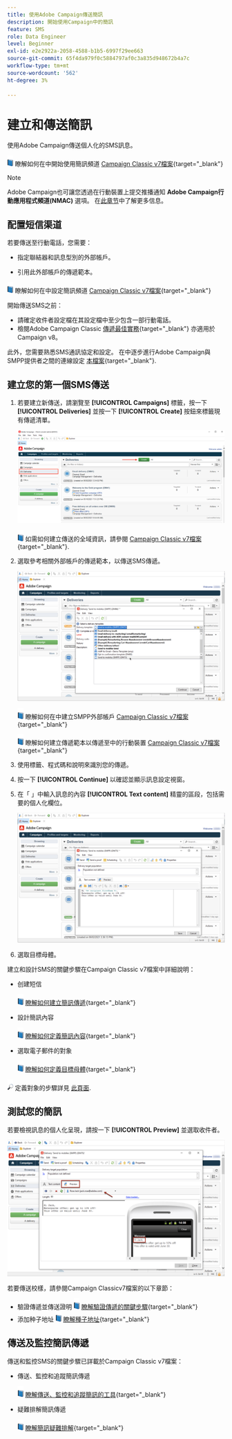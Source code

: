 ```yaml
---
title: 使用Adobe Campaign傳送簡訊
description: 開始使用Campaign中的簡訊
feature: SMS
role: Data Engineer
level: Beginner
exl-id: e2e2922a-2058-4588-b1b5-6997f29ee663
source-git-commit: 65f4da979f0c5884797af0c3a835d948672b4a7c
workflow-type: tm+mt
source-wordcount: '562'
ht-degree: 3%

---
```


# 建立和傳送簡訊

使用Adobe Campaign傳送個人化的SMS訊息。

![](../assets/do-not-localize/book.png) 瞭解如何在中開始使用簡訊頻道 [Campaign Classic v7檔案](https://experienceleague.adobe.com/docs/campaign-classic/using/sending-messages/sending-messages-on-mobiles/sms-channel.html){target="_blank"}

>[!NOTE]
>
>Adobe Campaign也可讓您透過在行動裝置上提交推播通知 **Adobe Campaign行動應用程式頻道(NMAC)** 選項。 在[此章节](push.md)中了解更多信息。

## 配置短信渠道

若要傳送至行動電話，您需要：

* 指定聯結器和訊息型別的外部帳戶。

* 引用此外部帳戶的傳遞範本。

![](../assets/do-not-localize/book.png)  瞭解如何在中設定簡訊頻道 [Campaign Classic v7檔案](https://experienceleague.adobe.com/docs/campaign-classic/using/sending-messages/sending-messages-on-mobiles/sms-set-up.html#sending-messages){target="_blank"}

開始傳送SMS之前：

* 請確定收件者設定檔在其設定檔中至少包含一部行動電話。
* 檢閱Adobe Campaign Classic [傳遞最佳實務](https://experienceleague.adobe.com/docs/campaign-classic/using/sending-messages/key-steps-when-creating-a-delivery/delivery-bestpractices/delivery-best-practices.html#sending-messages){target="_blank"} 亦適用於Campaign v8。

此外，您需要熟悉SMS通訊協定和設定。 在中逐步進行Adobe Campaign與SMPP提供者之間的連線設定 [本檔案](https://experienceleague.adobe.com/docs/campaign-classic/using/sending-messages/sending-messages-on-mobiles/sms-protocol.html#sending-messages){target="_blank"}.

## 建立您的第一個SMS傳送

1. 若要建立新傳送，請瀏覽至 **[!UICONTROL Campaigns]** 標籤，按一下 **[!UICONTROL Deliveries]** 並按一下 **[!UICONTROL Create]** 按鈕來標籤現有傳遞清單。

   ![](assets/delivery_step_1.png)

   ![](../assets/do-not-localize/book.png) 如需如何建立傳送的全域資訊，請參閱 [Campaign Classic v7檔案](https://experienceleague.adobe.com/docs/campaign-classic/using/sending-messages/key-steps-when-creating-a-delivery/steps-about-delivery-creation-steps.html#sending-messages){target="_blank"}.

1. 選取參考相關外部帳戶的傳遞範本，以傳送SMS傳遞。

   ![](assets/sms-template-list.png)

   ![](../assets/do-not-localize/book.png) 瞭解如何在中建立SMPP外部帳戶 [Campaign Classic v7檔案](https://experienceleague.adobe.com/docs/campaign-classic/using/sending-messages/sending-messages-on-mobiles/sms-set-up.html#creating-an-smpp-external-account){target="_blank"}

   ![](../assets/do-not-localize/book.png) 瞭解如何建立傳遞範本以傳遞至中的行動裝置 [Campaign Classic v7檔案](https://experienceleague.adobe.com/docs/campaign-classic/using/sending-messages/sending-messages-on-mobiles/sms-set-up.html#changing-the-delivery-template){target="_blank"}

1. 使用標籤、程式碼和說明來識別您的傳遞。

1. 按一下 **[!UICONTROL Continue]** 以確認並顯示訊息設定視窗。

1. 在「 」中輸入訊息的內容 **[!UICONTROL Text content]** 精靈的區段，包括需要的個人化欄位。

   ![](assets/sms-content.png)

1. 選取目標母體。

建立和設計SMS的關鍵步驟在Campaign Classic v7檔案中詳細說明：

* 创建短信

   ![](../assets/do-not-localize/book.png) [瞭解如何建立簡訊傳遞](https://experienceleague.adobe.com/docs/campaign-classic/using/sending-messages/sending-messages-on-mobiles/sms-create.html#sending-messages){target="_blank"}

* 設計簡訊內容

   ![](../assets/do-not-localize/book.png) [瞭解如何定義簡訊內容](https://experienceleague.adobe.com/docs/campaign-classic/using/sending-messages/sending-messages-on-mobiles/sms-create.html#defining-the-sms-content){target="_blank"}

* 選取電子郵件的對象

   ![](../assets/do-not-localize/book.png) [瞭解如何定義目標母體](https://experienceleague.adobe.com/docs/campaign-classic/using/sending-messages/key-steps-when-creating-a-delivery/steps-defining-the-target-population.html){target="_blank"}

![](../assets/do-not-localize/glass.png) 定義對象的步驟詳見 [此頁面](../start/audiences.md).

## 測試您的簡訊

若要檢視訊息的個人化呈現，請按一下 **[!UICONTROL Preview]** 並選取收件者。

![](assets/sms-preview.png)

若要傳送校樣，請參閱Campaign Classicv7檔案的以下章節：

* 驗證傳遞並傳送證明
   ![](../assets/do-not-localize/book.png) [瞭解驗證傳遞的關鍵步驟](https://experienceleague.adobe.com/docs/campaign-classic/using/sending-messages/key-steps-when-creating-a-delivery/steps-validating-the-delivery.html?lang=zh-Hans){target="_blank"}
* 添加种子地址
   ![](../assets/do-not-localize/book.png) [瞭解種子地址](https://experienceleague.adobe.com/docs/campaign-classic/using/sending-messages/using-seed-addresses/about-seed-addresses.html){target="_blank"}

## 傳送及監控簡訊傳遞

傳送和監控SMS的關鍵步驟已詳載於Campaign Classic v7檔案：

* 傳送、監控和追蹤簡訊傳遞

   ![](../assets/do-not-localize/book.png) [瞭解傳送、監控和追蹤簡訊的工具](https://experienceleague.adobe.com/docs/campaign-classic/using/sending-messages/sending-messages-on-mobiles/sms-send.html#sending-messages){target="_blank"}

* 疑難排解簡訊傳遞

   ![](../assets/do-not-localize/book.png) [瞭解簡訊疑難排解](https://experienceleague.adobe.com/docs/campaign-classic/using/sending-messages/sending-messages-on-mobiles/troubleshooting-sms.html#sending-messages){target="_blank"}
